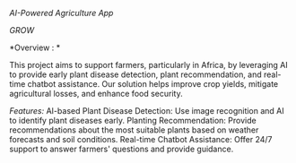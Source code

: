 
*AI-Powered Agriculture App*


*GROW*

*Overview : *


This project aims to support farmers, particularly in Africa, by leveraging AI to provide early plant disease detection, plant recommendation, and real-time chatbot assistance. Our solution helps improve crop yields, mitigate agricultural losses, and enhance food security.

*Features:*
AI-based Plant Disease Detection: Use image recognition and AI to identify plant diseases early.
Planting Recommendation: Provide recommendations about the most suitable plants based on weather forecasts and soil conditions.
Real-time Chatbot Assistance: Offer 24/7 support to answer farmers' questions and provide guidance.
